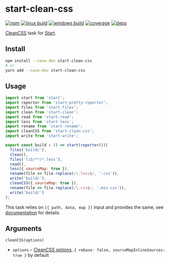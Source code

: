 # start-clean-css

[![npm](https://img.shields.io/npm/v/start-clean-css.svg?style=flat-square)](https://www.npmjs.com/package/start-clean-css)
[![linux build](https://img.shields.io/travis/start-runner/clean-css/master.svg?label=linux&style=flat-square)](https://travis-ci.org/start-runner/clean-css)
[![windows build](https://img.shields.io/appveyor/ci/start-runner/clean-css/master.svg?label=windows&style=flat-square)](https://ci.appveyor.com/project/start-runner/clean-css)
[![coverage](https://img.shields.io/codecov/c/github/start-runner/clean-css/master.svg?style=flat-square)](https://codecov.io/github/start-runner/clean-css)
[![deps](https://img.shields.io/gemnasium/start-runner/clean-css.svg?style=flat-square)](https://gemnasium.com/start-runner/clean-css)

[CleanCSS](https://github.com/jakubpawlowicz/clean-css) task for [Start](https://github.com/start-runner/start).

## Install

```sh
npm install --save-dev start-clean-css
# or
yarn add --save-dev start-clean-css
```

## Usage

```js
import start from 'start';
import reporter from 'start-pretty-reporter';
import files from 'start-files';
import clean from 'start-clean';
import read from 'start-read';
import less from 'start-less';
import rename from 'start-rename';
import cleanCSS from 'start-clean-css';
import write from 'start-write';

export const build = () => start(reporter())(
  files('build/'),
  clean(),
  files('lib/**/*.less'),
  read(),
  less({ sourceMap: true }),
  rename(file => file.replace(/\.less$/, '.css')),
  write('build/'),
  cleanCSS({ sourceMap: true }),
  rename(file => file.replace(/\.css$/, '.min.css')),
  write('build/')
);
```

This task relies on `[{ path, data, map }]` input and provides the same, see [documentation](https://github.com/start-runner/start#readme) for details.

## Arguments

`cleanCSS(options)`

* `options` – [CleanCSS options](https://github.com/jakubpawlowicz/clean-css#how-to-use-clean-css-api), `{ rebase: false, sourceMapInlineSources: true }` by default
